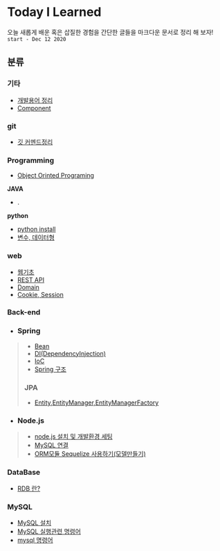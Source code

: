 # Today I Learned
오늘 새롭게 배운 혹은 삽질한 경험을 간단한 글들을 마크다운 문서로 정리 해 보자! ``start - Dec 12 2020``  
## 분류
### 기타
- [개발용어 정리](./ETC/dev-terminology.md)
- [Component](./ETC/component.md)
### git
- [깃 커멘드정리](./git/git-command.md)
### Programming
- [Object Orinted Programing](./Programming/OOP.md)

**JAVA**
- .

**python**
- [python install](./Programming/Python/how-to-install-python.md)
- [변수, 데이터형](./Programming/Python/ariables-and-data-type.md)

### web
- [웹기초](./web/web-foundation.md)
- [REST API](./web/RESTAPI.md)
- [Domain](./web/domain.md)
- [Cookie, Session](./web/cookie-and-session.md)
### **Back-end**
- ### **Spring** 
>- [Bean](./back-end/Spring/Bean.md)
>- [DI(DependencyInjection)](./back-end/Spring/DI(Dependency-Injection).md)
>- [IoC](./back-end/Spring/IOC(Inversion-Of-Control).md)
>- [Spring 구조](./back-end/Spring/DTO,DAO,Entity-class.md)  
> ### **JPA**
>- [Entity,EntityManager,EntityManagerFactory](./back-end/Spring/Entity,EntityManager,EntityManagerFactory)
- ### **Node.js**
>- [node.js 설치 및 개발환경 세팅](./back-end/NodeJS/how-to-install-nodeJs.md)
>- [MySQL 연결](./back-end/NodeJS/Connect-MySql.md)
>- [ORM모듈 Sequelize 사용하기(모델만들기)](./back-end/NodeJS/sequelize.md)
### DataBase
- [RDB 란?](./DataBase/relational-database.md)
### MySQL
- [MySQL 설치](./DataBase/MySQL/how-to-install-mysql.md)
- [MySQL 실행관련 명령어](./DataBase/MySQL/mysql-run-command.md)
- [mysql 명령어](./DataBase/MySQL/mysql-command.md)
